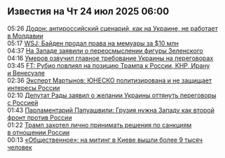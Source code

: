<h2>Известия на Чт 24 июл 2025 06:00</h2><!--2025-07-24 05:26:30-->
<div class="rssn">
  <div><span class="smaller gray hspace">05:26</span> <a class="nodecor" href="https://news.rambler.ru/world/55032102-dodon-antirossiyskiy-stsenariy-kak-na-ukraine-ne-rabotaet-v-moldavii/">Додон: антироссийский сценарий, как на Украине, не работает в Молдавии</a></div>
</div>
<div class="rssn">
  <div><span class="smaller gray hspace">05:17</span> <a class="nodecor" href="https://news.rambler.ru/world/55032086-wsj-bayden-prodal-prava-na-memuary-za-10-mln/">WSJ: Байден продал права на мемуары за $10 млн</a></div>
</div>
<div class="rssn">
  <div><span class="smaller gray hspace">04:37</span> <a class="nodecor" href="https://news.rambler.ru/world/55032035-na-zapade-zayavili-o-pereosmyslenii-figury-zelenskogo/">На Западе заявили о переосмыслении фигуры Зеленского</a></div>
</div>
<div class="rssn">
  <div><span class="smaller gray hspace">04:16</span> <a class="nodecor" href="https://news.rambler.ru/world/55032006-umerov-ozvuchil-glavnoe-trebovanie-ukrainy-na-peregovorah/">Умеров озвучил главное требование Украины на переговорах</a></div>
</div>
<div class="rssn">
  <div><span class="smaller gray hspace">03:45</span> <a class="nodecor" href="https://news.rambler.ru/world/55031978-ft-rubio-povliyal-na-pozitsiyu-trampa-k-rossii-knr-iranu-i-venesuele/">FT: Рубио повлиял на позицию Трампа к России, КНР, Ирану и Венесуэле</a></div>
</div>
<div class="rssn">
  <div><span class="smaller gray hspace">02:36</span> <a class="nodecor" href="https://news.rambler.ru/world/55031913-ekspert-martynov-yunesko-politizirovana-i-ne-zaschischaet-interesy-rossii/">Эксперт Мартынов: ЮНЕСКО политизирована и не защищает интересы России</a></div>
</div>
<div class="rssn">
  <div><span class="smaller gray hspace">02:10</span> <a class="nodecor" href="https://news.rambler.ru/world/55031883-deputat-rady-zayavil-o-zhelanii-ukrainy-ottyanut-peregovory-s-rossiey/">Депутат Рады заявил о желании Украины оттянуть переговоры с Россией</a></div>
</div>
<div class="rssn">
  <div><span class="smaller gray hspace">01:43</span> <a class="nodecor" href="https://news.rambler.ru/world/55026633-parlamentariy-papuashvili-gruziya-nuzhna-zapadu-kak-vtoroy-front-protiv-rossii/">Парламентарий Папуашвили: Грузия нужна Западу как второй фронт против России</a></div>
</div>
<div class="rssn">
  <div><span class="smaller gray hspace">01:22</span> <a class="nodecor" href="https://news.rambler.ru/world/55031846-tramp-zahotel-lichno-prinimat-resheniya-po-sanktsiyam-v-otnoshenii-rossii/">Трамп захотел лично принимать решения по санкциям в отношении России</a></div>
</div>
<div class="rssn">
  <div><span class="smaller gray hspace">00:13</span> <a class="nodecor" href="https://news.rambler.ru/world/55031773-obschestvennoe-na-miting-v-kieve-vyshli-bolee-9-tysyach-chelovek/">«Общественное»: на митинг в Киеве вышли более 9 тысяч человек</a></div>
</div>